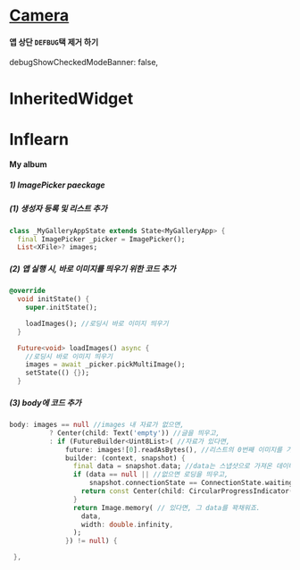 # [Camera](https://pub.dev/packages/camera)

#### 앱 상단 `DEFBUG`택 제거 하기 
debugShowCheckedModeBanner: false,

# InheritedWidget

# Inflearn
#### My album
##### 1) ImagePicker paeckage 
##### (1) 생성자 등록 및 리스트 추가
```dart
class _MyGalleryAppState extends State<MyGalleryApp> {
  final ImagePicker _picker = ImagePicker();
  List<XFile>? images;
```
##### (2) 앱 실행 시, 바로 이미지를 띄우기 위한 코드 추가
```dart
@override
  void initState() {
    super.initState();

    loadImages(); //로딩시 바로 이미지 띄우기
  }

  Future<void> loadImages() async {
    //로딩시 바로 이미지 띄우기
    images = await _picker.pickMultiImage();
    setState(() {});
  }
```
##### (3) body에 코드 추가
```dart
body: images == null //images 내 자료가 없으면,
          ? Center(child: Text('empty')) //글을 띄우고,
          : if (FutureBuilder<Uint8List>( //자료가 있다면,
              future: images![0].readAsBytes(), //리스트의 0번째 이미지를 가져와
              builder: (context, snapshot) {
                final data = snapshot.data; //data는 스냅샷으로 가져온 데이터이고,
                if (data == null || //없으면 로딩을 띄우고,
                    snapshot.connectionState == ConnectionState.waiting) {
                  return const Center(child: CircularProgressIndicator());
                }
                return Image.memory( // 있다면, 그 data를 꽉채워죠.
                  data,
                  width: double.infinity,
                );
              }) != null) {

 },
```
